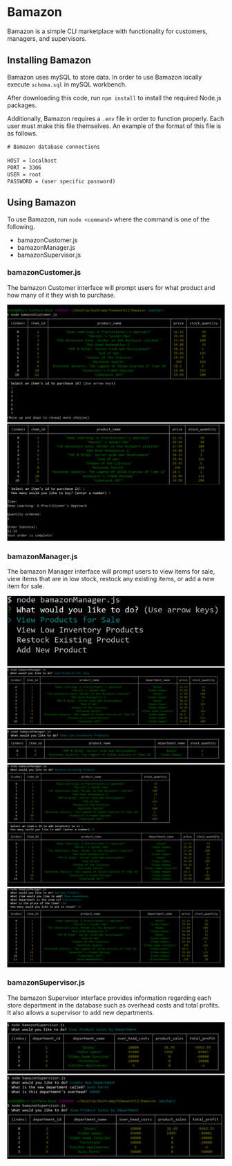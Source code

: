 # Bamazon

Bamazon is a simple CLI marketplace with functionality for customers, managers, and supervisors.

## Installing Bamazon

Bamazon uses mySQL to store data. In order to use Bamazon locally execute `schema.sql` in mySQL workbench.

After downloading this code, run `npm install` to install the required Node.js packages.

Additionally, Bamazon requires a `.env` file in order to function properly. Each user must make this file themselves. An example of the format of this file is as follows.

```
# Bamazon database connections

HOST = localhost
PORT = 3306
USER = root
PASSWORD = (user specific password)
```

## Using Bamazon

To use Bamazon, run `node <command>` where the command is one of the following.

* bamazonCustomer.js
* bamazonManager.js
* bamazonSupervisor.js

### bamazonCustomer.js

The bamazon Customer interface will prompt users for what product and how many of it they wish to purchase.

![customer example](/images/customer.PNG)
![completed purchase example](/images/orderComplete.PNG)

### bamazonManager.js

The bamazon Manager interface will prompt users to view items for sale, view items that are in low stock, restock any existing items, or add a new item for sale.

![manager menu](/images/manager_menu.PNG)
![manager view items](/images/manager_viewProducts.PNG)
![manager low inventory](/images/manager_lowInventory.PNG)
![manager restock](/images/manager_restock.PNG)
![manager new product](/images/manager_newItem.PNG)


### bamazonSupervisor.js

The bamazon Supervisor interface provides information regarding each store department in the database such as overhead costs and total profits. It also allows a supervisor to add new departments.

![supervisor product sales](/images/supervisor_productSales.PNG)
![supervisor new department](/images/supervisor_newDepartment.PNG)

